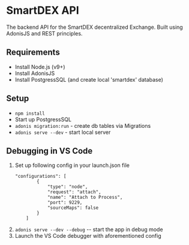 # SmartDEX API

The backend API for the SmartDEX decentralized Exchange. Built using AdonisJS and REST principles.

## Requirements

- Install Node.js (v9+)
- Install AdonisJS
- Install PostgressSQL (and create local 'smartdex' database)


## Setup
 - `npm install`
 - Start up PostgressSQL
 - `adonis migration:run` - create db tables via Migrations
 - `adonis serve --dev` - start local server


## Debugging in VS Code

1. Set up following config in your launch.json file
   ```
   "configurations": [
           {
               "type": "node",
               "request": "attach",
               "name": "Attach to Process",
               "port": 9229,
               "sourceMaps": false
           }
       ]
   ```
2. `adonis serve --dev --debug` -- start the app in debug mode
3. Launch the VS Code debugger with aforementioned config
